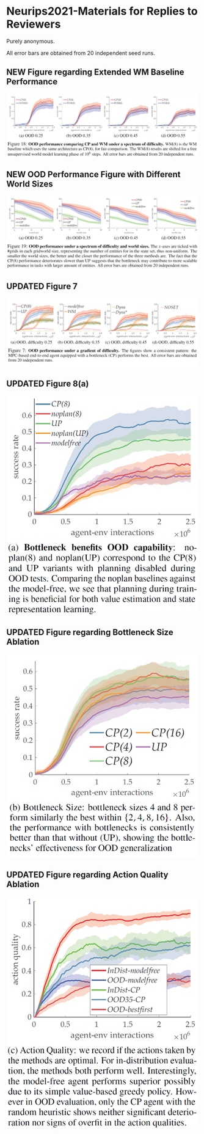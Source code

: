 # Neurips2021-Materials for Replies to Reviewers

Purely anonymous.

All error bars are obtained from 20 independent seed runs.


## NEW Figure regarding Extended WM Baseline Performance
![](fig_free_unsupervised.PNG)

## NEW OOD Performance Figure with Different World Sizes
![](fig_worldsizes.PNG)

## UPDATED Figure 7
![](fig7_updated.PNG)

## UPDATED Figure 8(a)
![](fig8a_updated.PNG)

## UPDATED Figure regarding Bottleneck Size Ablation
![](fig_ablation_bottleneck_size.PNG)

## UPDATED Figure regarding Action Quality Ablation
![](fig_ablation_action_quality.PNG)


